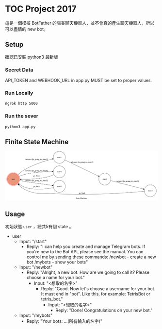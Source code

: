 # TOC Project 2017
這是一個模擬 BotFather 的陽春聊天機器人，並不會真的產生聊天機器人，所以可以盡情的 new bot。
## Setup
確認已安裝 python3 最新版
### Secret Data
API_TOKEN and WEBHOOK_URL in app.py MUST be set to proper values.
### Run Locally
```sh
ngrok http 5000
```
### Run the sever
```sh
python3 app.py
```
## Finite State Machine
![fsm](./img/show-fsm.png)
## Usage
初始狀態 `user` ，總共5有個 state 。

* user
    * Input: "/start"
        * Reply: "I can help you create and manage Telegram bots. If you're new to the Bot API, please see the manual.
You can control me by sending these commands:
/newbot - create a new bot
/mybots - show your bots"  
    * Input: "/newbot"
        * Reply: "Alright, a new bot. How are we going to call it? Please choose a name for your bot."
            * Input: "<想取的名字>"
                * Reply: "Good. Now let's choose a username for your bot. It must end in "bot". Like this, for example: TetrisBot or tetris_bot."
                    * Input: "<想取的名字>"
                        * Reply: "Done! Congratulations on your new bot."
    * Input: "/mybots"
        * Reply: "Your bots: ...(所有輸入的名字)"